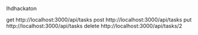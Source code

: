 lhdhackaton

get http://localhost:3000/api/tasks
post http://localhost:3000/api/tasks
put http://localhost:3000/api/tasks
delete http://localhost:3000/api/tasks/2